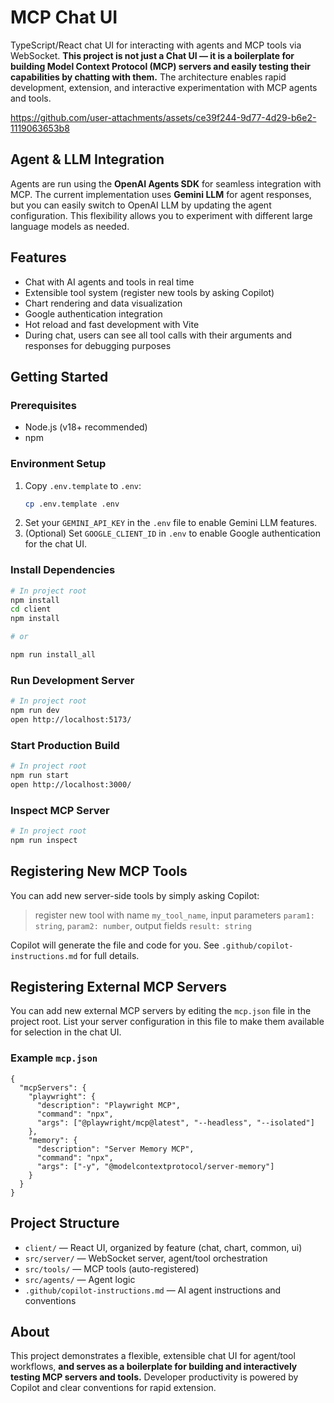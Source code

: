# MCP Chat UI

TypeScript/React chat UI for interacting with agents and MCP tools via WebSocket. **This project is not just a Chat UI — it is a boilerplate for building Model Context Protocol (MCP) servers and easily testing their capabilities by chatting with them.** The architecture enables rapid development, extension, and interactive experimentation with MCP agents and tools.

https://github.com/user-attachments/assets/ce39f244-9d77-4d29-b6e2-1119063653b8

## Agent & LLM Integration

Agents are run using the **OpenAI Agents SDK** for seamless integration with MCP. The current implementation uses **Gemini LLM** for agent responses, but you can easily switch to OpenAI LLM by updating the agent configuration. This flexibility allows you to experiment with different large language models as needed.

## Features

- Chat with AI agents and tools in real time
- Extensible tool system (register new tools by asking Copilot)
- Chart rendering and data visualization
- Google authentication integration
- Hot reload and fast development with Vite
- During chat, users can see all tool calls with their arguments and responses for debugging purposes

## Getting Started

### Prerequisites

- Node.js (v18+ recommended)
- npm

### Environment Setup

1. Copy `.env.template` to `.env`:
   ```bash
   cp .env.template .env
   ```
2. Set your `GEMINI_API_KEY` in the `.env` file to enable Gemini LLM features.
3. (Optional) Set `GOOGLE_CLIENT_ID` in `.env` to enable Google authentication for the chat UI.

### Install Dependencies

```bash
# In project root
npm install
cd client
npm install

# or

npm run install_all

```

### Run Development Server

```bash
# In project root
npm run dev
open http://localhost:5173/
```

### Start Production Build

```bash
# In project root
npm run start
open http://localhost:3000/
```

### Inspect MCP Server

```bash
# In project root
npm run inspect
```

## Registering New MCP Tools

You can add new server-side tools by simply asking Copilot:

> register new tool with name `my_tool_name`, input parameters `param1: string`, `param2: number`, output fields `result: string`

Copilot will generate the file and code for you. See `.github/copilot-instructions.md` for full details.

## Registering External MCP Servers

You can add new external MCP servers by editing the `mcp.json` file in the project root. List your server configuration in this file to make them available for selection in the chat UI.

### Example `mcp.json`

```jsonc
{
  "mcpServers": {
    "playwright": {
      "description": "Playwright MCP",
      "command": "npx",
      "args": ["@playwright/mcp@latest", "--headless", "--isolated"]
    },
    "memory": {
      "description": "Server Memory MCP",
      "command": "npx",
      "args": ["-y", "@modelcontextprotocol/server-memory"]
    }
  }
}
```

## Project Structure

- `client/` — React UI, organized by feature (chat, chart, common, ui)
- `src/server/` — WebSocket server, agent/tool orchestration
- `src/tools/` — MCP tools (auto-registered)
- `src/agents/` — Agent logic
- `.github/copilot-instructions.md` — AI agent instructions and conventions

## About

This project demonstrates a flexible, extensible chat UI for agent/tool workflows, **and serves as a boilerplate for building and interactively testing MCP servers and tools.** Developer productivity is powered by Copilot and clear conventions for rapid extension.
